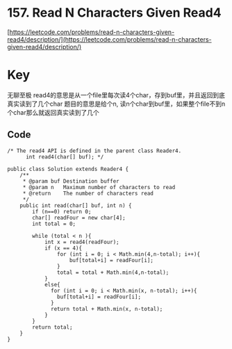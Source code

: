 # 157. Read N Characters Given Read4
[https://leetcode.com/problems/read-n-characters-given-read4/description/](https://leetcode.com/problems/read-n-characters-given-read4/description/)

# Key
无聊至极
read4的意思是从一个file里每次读4个char，存到buf里，并且返回到底真实读到了几个char
题目的意思是给个n, 读n个char到buf里，如果整个file不到n个char那么就返回真实读到了几个

## Code
```
/* The read4 API is defined in the parent class Reader4.
      int read4(char[] buf); */

public class Solution extends Reader4 {
    /**
     * @param buf Destination buffer
     * @param n   Maximum number of characters to read
     * @return    The number of characters read
     */
    public int read(char[] buf, int n) {
        if (n==0) return 0;
        char[] readFour = new char[4];
        int total = 0;
  
        while (total < n ){
            int x = read4(readFour);
            if (x == 4){
                for (int i = 0; i < Math.min(4,n-total); i++){
                    buf[total+i] = readFour[i];
                }
                total = total + Math.min(4,n-total);
            }
            else{
              for (int i = 0; i < Math.min(x, n-total); i++){
                buf[total+i] = readFour[i];
              }
              return total + Math.min(x, n-total);
            }
        }
        return total;
    }
}
```
